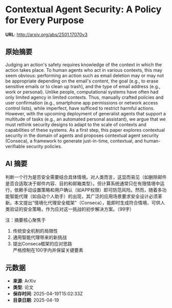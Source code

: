 # Contextual Agent Security: A Policy for Every Purpose

**URL**: http://arxiv.org/abs/2501.17070v3

## 原始摘要

Judging an action's safety requires knowledge of the context in which the
action takes place. To human agents who act in various contexts, this may seem
obvious: performing an action such as email deletion may or may not be
appropriate depending on the email's content, the goal (e.g., to erase
sensitive emails or to clean up trash), and the type of email address (e.g.,
work or personal). Unlike people, computational systems have often had only
limited agency in limited contexts. Thus, manually crafted policies and user
confirmation (e.g., smartphone app permissions or network access control
lists), while imperfect, have sufficed to restrict harmful actions. However,
with the upcoming deployment of generalist agents that support a multitude of
tasks (e.g., an automated personal assistant), we argue that we must rethink
security designs to adapt to the scale of contexts and capabilities of these
systems. As a first step, this paper explores contextual security in the domain
of agents and proposes contextual agent security (Conseca), a framework to
generate just-in-time, contextual, and human-verifiable security policies.


## AI 摘要

判断一个行为是否安全需要结合具体情境。对人类而言，这显而易见（如删除邮件是否合适取决于邮件内容、目的和邮箱类型）。但计算系统通常只在有限情境中运行，依赖手动设置策略和用户确认（如APP权限）即可防范风险。然而，随着多功能智能代理（如自动个人助手）的出现，其广泛的应用场景要求安全设计必须革新。本文提出"情境化代理安全框架"（Conseca），能即时生成符合情境、可供人类验证的安全策略，作为应对这一挑战的初步解决方案。（99字）  

注：摘要核心聚焦于  
1. 传统安全机制的局限性  
2. 通用智能代理带来的新挑战  
3. 提出Conseca框架的应对思路  
严格控制在100字内并保留关键要素

## 元数据

- **来源**: ArXiv
- **类型**: 论文
- **保存时间**: 2025-04-19T15:02:33Z
- **目录日期**: 2025-04-19
